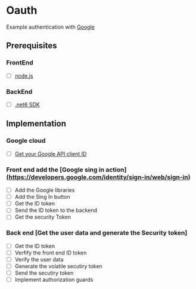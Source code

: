 # Oauth
Example authentication with [Google](https://developers.google.com/identity/sign-in/web/server-side-flow)

## Prerequisites

### FrontEnd
- [ ] [node.js](https://nodejs.org/en/download/)

### BackEnd
- [ ] [.net6 SDK](https://dotnet.microsoft.com/en-us/download/dotnet/thank-you/sdk-6.0.101-windows-x64-installer)

## Implementation

### Google cloud
- [ ] [Get your Google API client ID](https://developers.google.com/identity/gsi/web/guides/get-google-api-clientid)

### Front end add the [Google sing in action] (https://developers.google.com/identity/sign-in/web/sign-in)
- [ ] Add the Google libraries
- [ ] Add the Sing In button
- [ ] Get the ID token
- [ ] Send the ID token to the backend
- [ ] Get the security Token

### Back end [Get the user data and generate the Security token]
- [ ] Get the ID token
- [ ] Verfify the front end ID token
- [ ] Verify the user data
- [ ] Generate the volatile secutiry token
- [ ] Send the secutiry token
- [ ] Implement authorization guards 